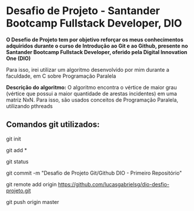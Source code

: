 # Desafio de Projeto - Santander Bootcamp Fullstack Developer, DIO

**O Desefio de Projeto tem por objetivo reforçar os meus conhecimentos adquiridos durante o curso de Introdução ao Git e ao Github, presente no Santander Bootcamp Fullstack Developer, oferido pela Digital Innovation One (DIO)**

Para isso, irei utilizar um algoritmo desenvolvido por mim durante a faculdade, em C sobre Programação Paralela

**Descrição do algoritmo:** O algoritmo encontra o vértice de maior grau (vértice que possui a maior quantidade de arestas incidentes) em uma matriz NxN. Para isso, são usados conceitos de Programação Paralela, utilizando pthreads

## Comandos git utilizados:

git init

git add *

git status

git commit -m "Desafio de Projeto Git/Github DIO - Primeiro Repositório"

git remote add origin https://github.com/lucasgabrielsg/dio-desfio-projeto.git

git push origin master
